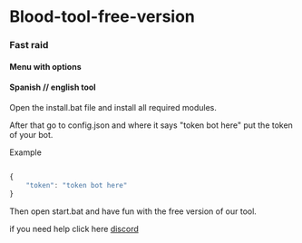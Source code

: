 # Blood-tool-free-version

### Fast raid
####  Menu with options
####  Spanish // english tool

Open the install.bat file and install all required modules.

After that go to config.json and where it says "token bot here" put the token of your bot. 

Example

```js

{
    "token": "token bot here"
}
```

Then open start.bat and have fun with the free version of our tool.

if you need help click here
  [discord](https://discord.gg/qcRpgtjXRg)
